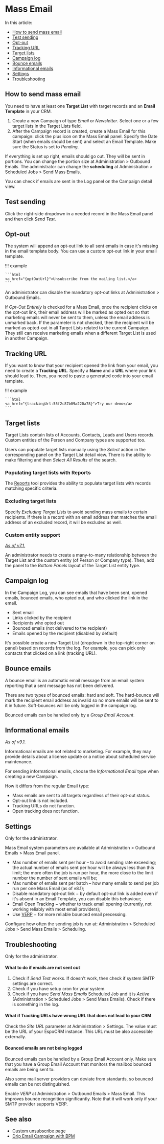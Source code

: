 # Mass Email

In this article:

* [How to send mass email](#how-to-send-mass-email)
* [Test sending](#test-sending)
* [Opt-out](#opt-out)
* [Tracking URL](#tracking-url)
* [Target lists](#target-lists)
* [Campaign log](#campaign-log)
* [Bounce emails](#bounce-emails)
* [Informational emails](#informational-emails)
* [Settings](#settings)
* [Troubleshooting](#troubleshooting)

## How to send mass email

You need to have at least one **Target List** with target records and an **Email Template** in your CRM.

1. Create a new Campaign of type *Email* or *Newsletter*. Select one or a few target lists in the Target Lists field.
2. After the Campaign record is created, create a Mass Email for this campaign: click the plus icon on the Mass Email panel. Specify the Date Start (when emails should be sent) and select an Email Template. Make sure the Status is set to *Pending*.

If everything is set up right, emails should go out. They will be sent in portions. You can change the portion size at Administration > Outbound Emails. The administrator can change the **scheduling** at Administration > Scheduled Jobs > Send Mass Emails.

You can check if emails are sent in the Log panel on the Campaign detail view.

## Test sending

Click the right-side dropdown in a needed record in the Mass Email panel and then click *Send Test*.

## Opt-out

The system will append an opt-out link to all sent emails in case it's missing in the email template body. You can use a custom opt-out link in your email template.

!!! example

    ```html
    <a href="{optOutUrl}">Unsubscribe from the mailing list.</a>
    ```

An administrator can disable the mandatory opt-out links at Administration > Outbound Emails.

If *Opt-Out Entirely* is checked for a Mass Email, once the recipient clicks on the opt-out link, their email address will be marked as opted out so that marketing emails will never be sent to them, unless the email address is unmarked back. If the parameter is not checked, then the recipient will be marked as opted-out in all Target Lists related to the current Campaign. They still can receive marketing emails when a different Target List is used in another Campaign.

## Tracking URL

If you want to know that your recipient opened the link from your email, you need to create a **Tracking URL**. Specify a **Name**
 and a **URL** where your link should lead to. Then, you need to paste a generated code into your email template.

!!! example

    ```html
    <a href="{trackingUrl:55f2c87b09a220a78}">Try our demo</a>
    ```

## Target lists

Target Lists contain lists of Accounts, Contacts, Leads and Users records. Custom entities of the Person and Company types are supported too.

Users can populate target lists manually using the *Select* action in the corresponding panel on the Target List detail view. There is the ability to make filtering and then *Select All Results* of the search.

### Populating target lists with Reports

The [Reports](reports.md#syncing-with-target-lists) tool provides the ability to populate target lists with records matching specific criteria.

### Excluding target lists

Specify *Excluding Target Lists* to avoid sending mass emails to certain recipients. If there is a record with an email address that matches the email address of an excluded record, it will be excluded as well.

### Custom entity support

*[As of v7.1.](https://github.com/espocrm/espocrm/issues/2203)*

An administrator needs to create a many-to-many relationship between the Target List and the custom entity (of Person or Company type). Then, add the panel to the *Bottom Panels* layout of the Target List entity type.

## Campaign log

In the Campaign Log, you can see emails that have been sent, opened emails, bounced emails, who opted out, and who clicked the link in the email.

* Sent email
* Links clicked by the recipient
* Recipients who opted out
* Bounced emails (not delivered to the recipient)
* Emails opened by the recipient (disabled by default)

It's possible create a new Target List (dropdown in the top-right corner on panel) based on records from the log. For example, you can pick only contacts that clicked on a link (tracking URL).

## Bounce emails

A bounce email is an automatic email message from an email system reporting that a sent message has not been delivered.

There are two types of bounced emails: hard and soft. The hard-bounce will mark the recipient email address as invalid so no more emails will be sent to it in future. Soft-bounces will be only logged in the campaign log.

Bounced emails can be handled only by a *Group Email Account*. 

## Informational emails

*As of v9.1.*

Informational emails are not related to marketing. For example, they may provide details about a license update or a notice about scheduled service maintenance.

For sending informational emails, choose the *Informational Email* type when creating a new Campaign.

How it differs from the regular Email type:

* Mass emails are sent to all targets regardless of their opt-out status.
* Opt-out link is not included.
* Tracking URLs do not function.
* Open tracking does not function.

## Settings

Only for the administrator.

Mass Email system parameters are available at Administration > Outbound Emails > Mass Email panel.

* Max number of emails sent per hour – to avoid sending rate exceeding; the actual number of emails sent per hour will be always less than this limit; the more often the job is run per hour, the more close to the limit number the number of sent emails will be;
* Max number of emails sent per batch – how many emails to send per job run per one Mass Email (as of v8.1);
* Disable mandatory opt-out link − by default opt-out link is added even if it's absent in an Email Template, you can disable this behaviour;
* Email Open Tracking − whether to track email opening (currently, not working reliably with most email providers);
* Use [VERP](https://en.wikipedia.org/wiki/Variable_envelope_return_path) − for more reliable bounced email precessing.

Configure how often the sending job is run at: Administration > Scheduled Jobs > Send Mass Emails > Scheduling.

## Troubleshooting

Only for the administrator.

#### What to do if emails are not sent out

1. Check if _Send Test_ works. If doesn't work, then check if system SMTP settings are correct.
2. Check if you have setup cron for your system.
3. Check if you have *Send Mass Emails* Scheduled Job and it is *Active* (Administration > Scheduled Jobs > Send Mass Emails). Check if there is something in the log.

#### What if Tracking URLs have wrong URL that does not lead to your CRM

Check the *Site URL* parameter at Administration > Settings. The value must be the URL of your EspoCRM instance. This URL must be also accessible externally.

#### Bounced emails are not being logged

Bounced emails can be handled by a Group Email Account only. Make sure that you have a Group Email Account that monitors the mailbox bounced emails are being sent to.

Also some mail server providers can deviate from standards, so bounced emails can be not distinguished.

Enable *VERP* at Administration > Outbound Emails > Mass Email. This improves bounce recognition significantly. Note that it will work only if your SMTP provider supports VERP. 

## See also

* [Custom unsubscribe page](../development/campaign-unsubscribe-template.md)
* [Drip Email Campaign with BPM](../administration/bpm-drip-email-campaign.md)

